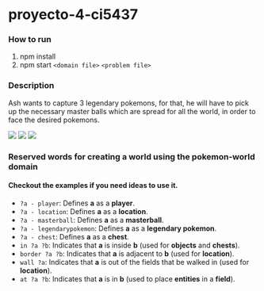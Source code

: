 # proyecto-4-ci5437

### How to run

1. npm install
2. npm start  `<domain file>` `<problem file>`

### Description

Ash wants to capture 3 legendary pokemons, for that, he will have to pick up the necessary master balls which are spread for all the world, in order to face the desired pokemons.

![](https://raw.githubusercontent.com/PokeAPI/sprites/master/sprites/pokemon/back/243.png)
![](https://raw.githubusercontent.com/PokeAPI/sprites/master/sprites/pokemon/back/244.png)
![](https://raw.githubusercontent.com/PokeAPI/sprites/master/sprites/pokemon/back/245.png)

### Reserved words for creating a world using the pokemon-world domain

#### Checkout the examples if you need ideas to use it.

- `?a - player`: Defines **a** as a **player**.
- `?a - location`: Defines **a** as a **location**.
- `?a - masterball`: Defines **a** as a **masterball**.
- `?a - legendarypokemon`: Defines **a** as a **legendary pokemon**.
- `?a - chest`: Defines **a** as a **chest**.
- `in ?a ?b`: Indicates that **a** is inside **b** (used for **objects** and **chests**).
- `border ?a ?b`: Indicates that **a** is adjacent to **b** (used for **location**).
- `wall ?a`: Indicates that **a** is out of the fields that be walked in (used for **location**).
- `at ?a ?b`: Indicates that **a** is in **b** (used to place **entities** in a **field**).

